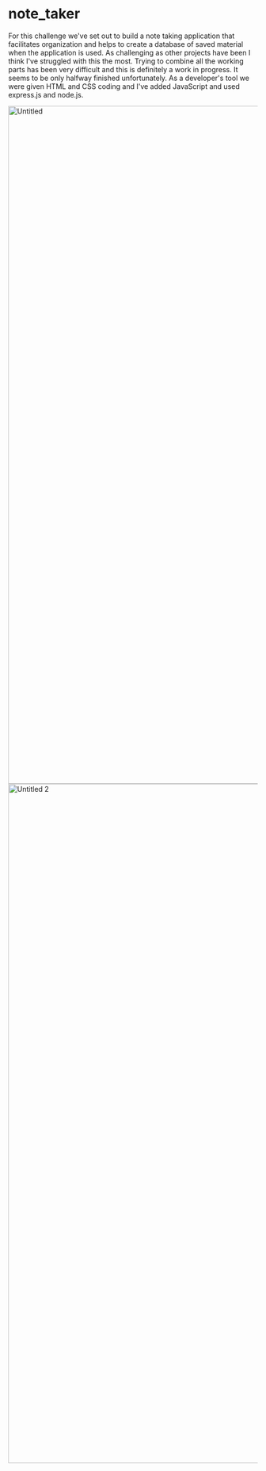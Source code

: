 # note_taker
For this challenge we've set out to build a note taking application that facilitates organization and helps to create a database of saved material when the application is used.  As challenging as other projects have been I think I've struggled with this the most.  Trying to combine all the working parts has been very difficult and this is definitely a work in progress.  It seems to be only halfway finished unfortunately.  As a developer's tool we were given HTML and CSS coding and I've added JavaScript and used express.js and node.js.    


<img width="1367" alt="Untitled" src="https://user-images.githubusercontent.com/125937929/233519585-2f0dffca-2488-4c5f-8e0c-1e79d20b7df7.png">



<img width="1370" alt="Untitled 2" src="https://user-images.githubusercontent.com/125937929/233519611-aacd5999-b58a-4ebd-99b8-c51e1c2faeb8.png">
